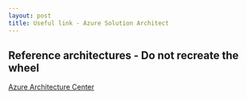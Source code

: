 ```yaml
---
layout: post
title: Useful link - Azure Solution Architect 
---
```


## Reference architectures - Do not recreate the wheel

[Azure Architecture Center](aka.ms/Architecture)
